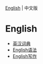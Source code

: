 [English](README.md) | 中文版

# English

- [英汉词典](en_zh_dictionary.md)
- [English语法](grammary_zh.md)
- [English写作](writting_zh.md)

